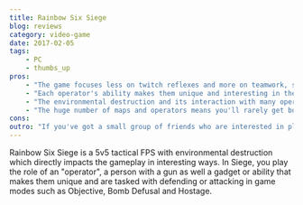 ```yaml
---
title: Rainbow Six Siege
blog: reviews
category: video-game
date: 2017-02-05
tags:
    - PC
    - thumbs_up
pros:
    - "The game focuses less on twitch reflexes and more on teamwork, strategy and tactical prowess."
    - "Each operator's ability makes them unique and interesting in their own way and allows players to play a style of gameplay that suits them."
    - "The environmental destruction and its interaction with many operators abilities makes for an FPS experience unlike any other."
    - "The huge number of maps and operators means you'll rarely get bored of playing Siege if you enjoy the core game."
cons:
outro: "If you've got a small group of friends who are interested in playing a tactical FPS together, then you can hardly go wrong with Rainbow Six Siege."
---
```

Rainbow Six Siege is a 5v5 tactical FPS with environmental destruction which directly impacts the gameplay in interesting ways. In Siege, you play the role of an "operator", a person with a gun as well a gadget or ability that makes them unique and are tasked with defending or attacking in game modes such as Objective, Bomb Defusal and Hostage.
